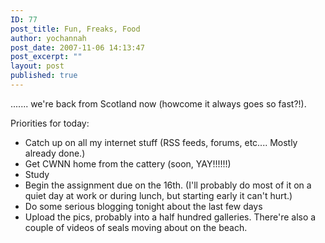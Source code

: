 ```yaml
---
ID: 77
post_title: Fun, Freaks, Food
author: yochannah
post_date: 2007-11-06 14:13:47
post_excerpt: ""
layout: post
published: true
---
```

....... we're back from Scotland now (howcome it always goes so fast?!).

Priorities for today: 
<ul>
<li>Catch up on all my internet stuff (RSS feeds, forums, etc.... Mostly already done.)</li>
<li>Get CWNN home from the cattery (soon, YAY!!!!!!)</li>
<li>Study</li>
<li>Begin the assignment due on the 16th. (I'll probably do most of it on a quiet day at work or during lunch, but starting early it can't hurt.)</li>
<li>Do some serious blogging tonight about the last few days</li>
<li>Upload the pics, probably into a half hundred galleries. There're also a couple of videos of seals moving about on the beach.</li>
</ul>